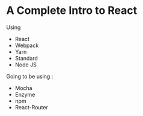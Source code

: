 # A Complete Intro to React

Using
- React
- Webpack
- Yarn
- Standard
- Node JS

Going to be using :
- Mocha
- Enzyme
- npm
- React-Router

